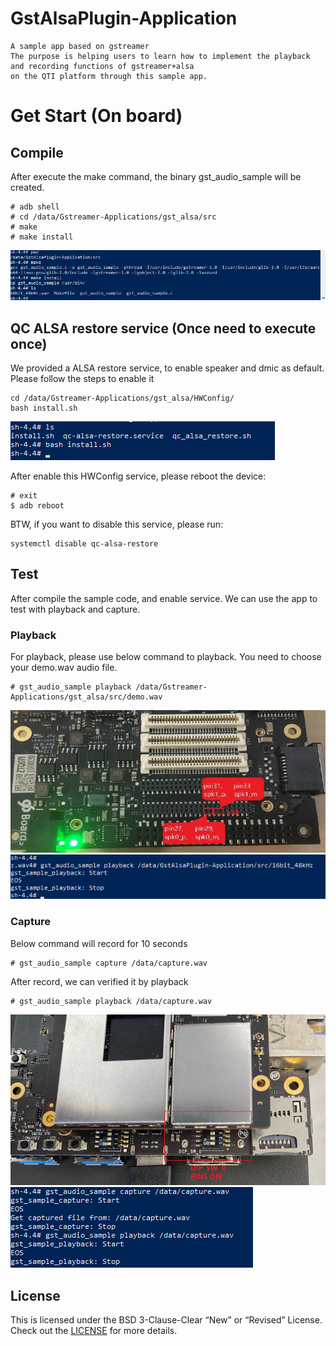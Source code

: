 # GstAlsaPlugin-Application
```
A sample app based on gstreamer
The purpose is helping users to learn how to implement the playback and recording functions of gstreamer+alsa
on the QTI platform through this sample app.
```

# Get Start (On board)

## Compile
After execute the make command, the binary gst_audio_sample will be created.
```
# adb shell
# cd /data/Gstreamer-Applications/gst_alsa/src
# make
# make install
```
![Image text](image/01_make.png)

## QC ALSA restore service (Once need to execute once)
We provided a ALSA restore service, to enable speaker and dmic as default.
Please follow the steps to enable it
```
cd /data/Gstreamer-Applications/gst_alsa/HWConfig/
bash install.sh
```

![Image text](image/06_init_service.png)

After enable this HWConfig service, please reboot the device:
```
# exit
$ adb reboot
```

BTW, if you want to disable this service, please run:
```
systemctl disable qc-alsa-restore
```

## Test
After compile the sample code, and enable service.
We can use the app to test with playback and capture.
###  Playback
For playback, please use below command to playback.
You need to choose your demo.wav audio file.
```
# gst_audio_sample playback /data/Gstreamer-Applications/gst_alsa/src/demo.wav
```
![Image text](image/02_speaker_connect.png)
![Image text](image/03_playback.png)

### Capture
Below command will record for 10 seconds
```
# gst_audio_sample capture /data/capture.wav
```
After record, we can verified it by playback
```
# gst_audio_sample playback /data/capture.wav
```
![Image text](image/04_enable_dmic.png)
![Image text](image/05_capture_playback.png)

## License
This is licensed under the BSD 3-Clause-Clear “New” or “Revised” License. Check out the [LICENSE](LICENSE) for more details.
